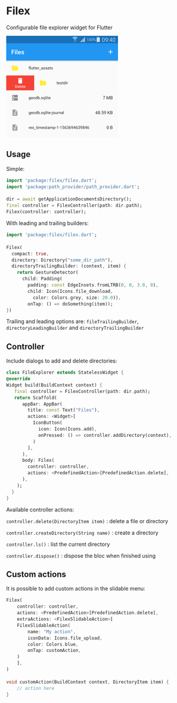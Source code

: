 # Filex

Configurable file explorer widget for Flutter

![Screenshot](img/screen.png)

## Usage

Simple:

   ```dart
   import 'package:filex/filex.dart';
   import 'package:path_provider/path_provider.dart';

   dir = await getApplicationDocumentsDirectory();
   final controller = FilexController(path: dir.path);
   Filex(controller: controller);
   ```

With leading and trailing builders:

   ```dart
   import 'package:filex/filex.dart';

   Filex(
     compact: true,
     directory: Directory("some_dir_path"),
     directoryTrailingBuilder: (context, item) {
       return GestureDetector(
         child: Padding(
           padding: const EdgeInsets.fromLTRB(0, 0, 3.0, 0),
           child: Icon(Icons.file_download,
             color: Colors.grey, size: 20.0)),
           onTap: () => doSomething(item));
   })
   ```

Trailing and leading options are: `fileTrailingBuilder`, `directoryLeadingBuilder` and `directoryTrailingBuilder`

## Controller

Include dialogs to add and delete directories:

   ```dart
   class FileExplorer extends StatelessWidget {
   @override
   Widget build(BuildContext context) {
      final controller = FilexController(path: dir.path);
      return Scaffold(
         appBar: AppBar(
           title: const Text("Files"),
           actions: <Widget>[
             IconButton(
               icon: Icon(Icons.add),
               onPressed: () => controller.addDirectory(context),
             )
           ],
         ),
         body: Filex(
           controller: controller,
           actions: <PredefinedAction>[PredefinedAction.delete],
         ),
       );
     }
   }
   ```

Available controller actions:

`controller.delete(DirectoryItem item)` : delete a file or directory

`controller.createDirectory(String name)` : create a directory

`controller.ls()` : list the current directory

`controller.dispose()` : dispose the bloc when finished using

## Custom actions

It is possible to add custom actions in the slidable menu:

```dart
Filex(
    controller: controller,
    actions: <PredefinedAction>[PredefinedAction.delete],
    extraActions: <FilexSlidableAction>[
    FilexSlidableAction(
        name: "My action",
        iconData: Icons.file_upload,
        color: Colors.blue,
        onTap: customAction,
    )
    ],
)

void customAction(BuildContext context, DirectoryItem item) {
    // action here
}
```

